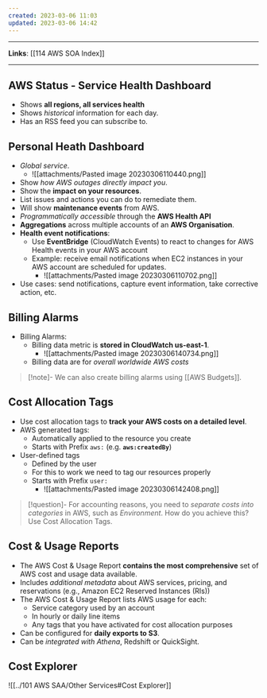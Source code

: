 ```yaml
---
created: 2023-03-06 11:03
updated: 2023-03-06 14:42
---
```

---
**Links**: [[114 AWS SOA Index]]

---
## AWS Status - Service Health Dashboard
- Shows **all regions, all services health**
- Shows *historical* information for each day.
- Has an RSS feed you can subscribe to.

## Personal Heath Dashboard
- *Global service*.
	- ![[attachments/Pasted image 20230306110440.png]]
- Show *how AWS outages directly impact you*.
- Show the **impact on your resources**.
- List issues and actions you can do to remediate them.
- Will show **maintenance events** from AWS.
- *Programmatically accessible* through the **AWS Health API**
- **Aggregations** across multiple accounts of an **AWS Organisation**.
- **Health event notifications**:
	- Use **EventBridge** (CloudWatch Events) to react to changes for AWS Health events in your AWS account
	- Example: receive email notifications when EC2 instances in your AWS account are scheduled for updates.
		- ![[attachments/Pasted image 20230306110702.png]]
- Use cases: send notifications, capture event information, take corrective action, etc.

## Billing Alarms
- Billing Alarms:
	- Billing data metric is **stored in CloudWatch us-east-1**.
		- ![[attachments/Pasted image 20230306140734.png]] 
	- Billing data are for *overall worldwide AWS costs*

> [!note]- We can also create billing alarms using [[AWS Budgets]].

## Cost Allocation Tags
- Use cost allocation tags to **track your AWS costs on a detailed level**. 
- AWS generated tags:
	- Automatically applied to the resource you create
	- Starts with Prefix `aws:` (e.g. **`aws:createdBy`**)
- User-defined tags
	- Defined by the user
	- For this to work we need to tag our resources properly
	- Starts with Prefix `user:`
		- ![[attachments/Pasted image 20230306142408.png]]

> [!question]- For accounting reasons, you need to *separate costs into categories* in AWS, such as *Environment*. How do you achieve this?
> Use Cost Allocation Tags.

## Cost & Usage Reports
- The AWS Cost & Usage Report **contains the most comprehensive** set of AWS cost and usage data available.
- Includes *additional metadata* about AWS services, pricing, and reservations (e.g., Amazon EC2 Reserved Instances (RIs))
- The AWS Cost & Usage Report lists AWS usage for each:
	- Service category used by an account
	- In hourly or daily line items
	- Any tags that you have activated for cost allocation purposes
- Can be configured for **daily exports to S3**.
- Can be *integrated with Athena*, Redshift or QuickSight.

## Cost Explorer
![[../101 AWS SAA/Other Services#Cost Explorer]]
